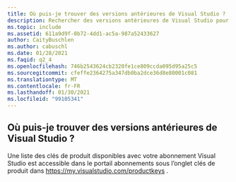 ```yaml
---
title: Où puis-je trouver des versions antérieures de Visual Studio ?
description: Rechercher des versions antérieures de Visual Studio pour le téléchargement
ms.topic: include
ms.assetid: 611a9d9f-0b72-4dd1-ac5a-987a52433627
author: CaityBuschlen
ms.author: cabuschl
ms.date: 01/28/2021
ms.faqid: q2_4
ms.openlocfilehash: 746b2543624cb2320fe1ce809ccda095d95a25c5
ms.sourcegitcommit: cfeffe2364275a347db0ba2dce36d8e80001c081
ms.translationtype: MT
ms.contentlocale: fr-FR
ms.lasthandoff: 01/30/2021
ms.locfileid: "99105341"
---
```

## <a name="where-can-i-find-older-versions-of-visual-studio"></a>Où puis-je trouver des versions antérieures de Visual Studio ? 

Une liste des clés de produit disponibles avec votre abonnement Visual Studio est accessible dans le portail abonnements sous l’onglet clés de produit dans <https://my.visualstudio.com/productkeys> .